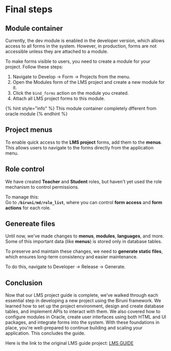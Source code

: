 # Final steps

## Module container

Currently, the dev module is enabled in the developer version, which allows access to all forms in the system. However, in production, forms are not accessible unless they are attached to a module.

To make forms visible to users, you need to create a module for your project. Follow these steps:

1. Navigate to Develop → Form → Projects from the menu.
2. Open the Modules form of the LMS project and create a new module for it.
3. Click the `bind_forms` action on the module you created.
4. Attach all LMS project forms to this module.

{% hint style="info" %}
This module container completely dfferent from oracle module
{% endhint %}

## Project menus

To enable quick access to the **LMS project** forms, add them to the **menus**. This allows users to navigate to the forms directly from the application menu.

## Role control

We have created **Teacher** and **Student** roles, but haven't yet used the role mechanism to control permissions.

To manage this:\
Go to **`/biruni/md/role_list`**, where you can control **form access** and **form actions** for each role.

## Genereate files

Until now, we've made changes to **menus**, **modules**, **languages**, and more. Some of this important data (like **menus**) is stored only in database tables.

To preserve and maintain these changes, we need to **generate static files**, which ensures long-term consistency and easier maintenance.

To do this, navigate to Developer → Release → Generate.

## Conclusion

Now that our LMS project guide is complete, we’ve walked through each essential step in developing a new project using the Biruni framework. We learned how to set up the project environment, design and create database tables, and implement APIs to interact with them. We also covered how to configure modules in Oracle, create user interfaces using both HTML and UI packages, and integrate forms into the system. With these foundations in place, you're well-prepared to continue building and scaling your application. This concludes the guide.

Here is the link to the original LMS guide project: [LMS GUIDE](https://github.com/JaloliddinProgramming/lms)
